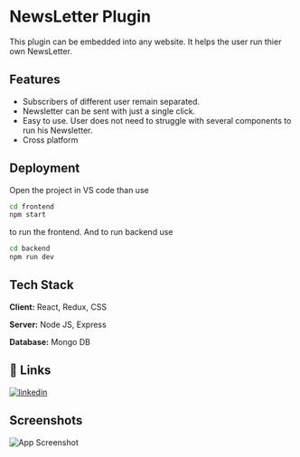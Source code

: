 
# NewsLetter Plugin

This plugin can be embedded into any website. It helps the user run thier own NewsLetter.



## Features

- Subscribers of different user remain separated.
- Newsletter can be sent with just a single click.
- Easy to use. User does not need to struggle with several components to run his Newsletter.
- Cross platform


##  Deployment
Open the project in VS code than use 
``` bash
cd frontend
npm start
```
to run the frontend. And to run backend use
``` bash
cd backend
npm run dev
```
## Tech Stack

**Client:** React, Redux, CSS

**Server:** Node JS, Express

**Database:** Mongo DB


## 🔗 Links
[![linkedin](https://img.shields.io/badge/linkedin-0A66C2?style=for-the-badge&logo=linkedin&logoColor=white)](https://www.linkedin.com/in/vijay-chaurasia/)

## Screenshots

![App Screenshot](https://postimg.cc/BXr4tXC8)

